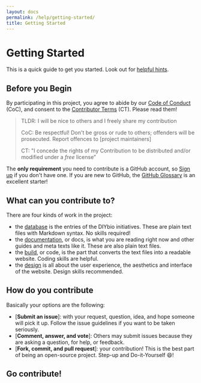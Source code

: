```yaml
---
layout: docs
permalink: /help/getting-started/
title: Getting Started
---
```


# Getting Started
This is a quick guide to get you started.  Look out for [helpful hints].

## Before you Begin
By participating in this project, you agree to abide by our [Code of Conduct] (CoC), and consent to the [Contributor Terms] (CT). Please read them!

> TLDR: I will be nice to others and I freely share my contribution
>
> CoC: Be respectful! Don't be gross or rude to others; offenders will be prosecuted. Report offences to [project maintainers]
>
> CT: "I concede the rights of my Contribution to be distributed and/or modified under a _free_ license”

The **only requirement** you need to contribute is a GitHub account, so [Sign up] if you don't have one. If you are new to GitHub, the [GitHub Glossary] is an excellent starter!

## What can you contribute to?
There are four kinds of work in the project:
- the [database] is the entries of the DIYbio initiatives. These are plain text files with Markdown syntax. No skills required!
- the [documentation], or docs, is what you are reading right now and other guides and meta texts like it. These are also plain text files.
- the [build], or code, is the part that converts the text files into a readable website. Coding skills are helpful.
- the [design] is all about the user experience, the aesthetics and interface of the website. Design skills recommended.

## How do you contribute
Basically your options are the following:

  - [**Submit an issue**]: with your request, question, idea, and hope someone will pick it up. Follow the issue guidelines if you want to be taken seriously.
  - [**Comment, answer, and vote**]: Others may submit issues because they are asking a question, for help, or feedback.
  - [**Fork, commit, and pull request**]: your contribution! This is the best part of being an open-source project. Step-up and Do-it-Yourself :smile:!

## Go contribute!


[Helpful hints]: #
[code of conduct]: #
[contributor terms]: #
[Sign up]: #
[Github glossary]: https://help.github.com/articles/github-glossary/
[Database]: #
[Documentation]: #
[Build]: #
[Design]: #
